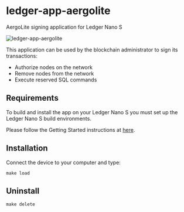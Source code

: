 # ledger-app-aergolite

AergoLite signing application for Ledger Nano S

![ledger-app-aergolite](https://user-images.githubusercontent.com/7624275/73798570-ec639280-4791-11ea-8a1f-7cb3ea836ec8.jpg)

This application can be used by the blockchain administrator to sign its transactions:

* Authorize nodes on the network
* Remove nodes from the network
* Execute reserved SQL commands


## Requirements

To build and install the app on your Ledger Nano S you must set up the Ledger Nano S build environments. 

Please follow the Getting Started instructions at [here](https://ledger.readthedocs.io/en/latest/userspace/getting_started.html).


##  Installation

Connect the device to your computer and type:

```
make load
```


## Uninstall

```
make delete
```
